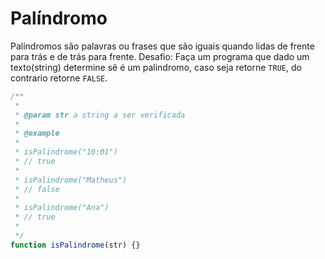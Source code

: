 # Palíndromo

Palíndromos são palavras ou frases que são iguais quando lidas de frente para trás e de trás para frente.
Desafio: Faça um programa que dado um texto(string) determine sê é um palindromo, caso seja retorne `TRUE`, do contrario retorne `FALSE`.

```javascript
/**
 * 
 * @param str a string a ser verificada
 * 
 * @example
 * 
 * isPalindrome("10:01")
 * // true
 * 
 * isPalindrome("Matheus")
 * // false
 * 
 * isPalindrome("Ana")
 * // true
 * 
 */
function isPalindrome(str) {}
```